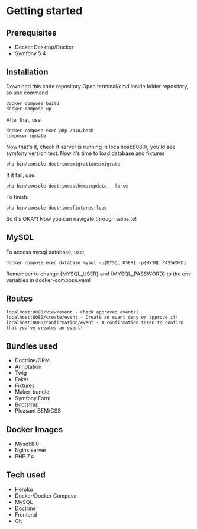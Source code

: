 # Getting started
## Prerequisites
- Docker Desktop/Docker
- Symfony 5.4
## Installation
Download this code repository
Open terminal/cmd inside folder repository, so use command 
```
docker compose build
docker compose up
```
After that, use
```
docker compose exec php /bin/bash
composer update
```
Now that's it, check if server is running in localhost:8080/, you'ld see symfony version text.
Now it's time to load database and fixtures
```
php bin/console doctrine:migrations:migrate
```
If it fail, use:
```
php bin/console doctrine:schema:update --force
```
To finish:
```
php bin/console doctrine:fixtures:load
```
So it's OKAY! Now you can navigate through website!
## MySQL
To access mysql database, use:
```
docker compose exec database mysql -u{MYSQL_USER} -p{MYSQL_PASSWORD}
```
Remember to change {MYSQL_USER} and {MYSQL_PASSWORD} to the env variables in docker-compose.yaml
## Routes
```
localhost:8080/view/event - Check approved events!
localhost:8080/create/event - Create an event deny or approve it!
localhost:8080/confirmation/event - A confirmation token to confirm that you've created an event!
```
## Bundles used
- Doctrine/ORM
- Annotation
- Twig
- Faker
- Fixtures
- Maker-bundle
- Symfony Form
- Bootstrap
- Pleasant BEM/CSS
## Docker Images
- Mysql:8.0
- Nginx server
- PHP 7.4
## Tech used
- Heroku
- Docker/Docker Compose
- MySQL
- Doctrine
- Frontend
- Git
